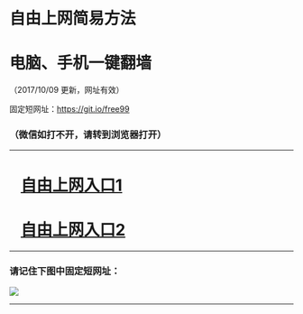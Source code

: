 ﻿# 自由上网简易方法

# 电脑、手机一键翻墙

（2017/10/09 更新，网址有效）

固定短网址：https://git.io/free99

### （微信如打不开，请转到浏览器打开）


***





# &nbsp;&nbsp; <a href="http://ft1037613705.fwq-tz-1001.info/fwqtz01.html?t=100900120922 " target="_blank">自由上网入口1</a>
# &nbsp;&nbsp; <a href="http://ft1643327658.fwq-tz-1002.info/fwqtz02.html?t=10090012285 " target="_blank">自由上网入口2</a>
***

### 请记住下图中固定短网址：

<img src="https://s3-us-west-2.amazonaws.com/fwq-1001/yjfq-20170905okok.png" /> 


***


